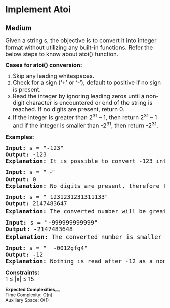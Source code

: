 # Implement Atoi
## Medium
<div class="problems_problem_content__Xm_eO"><p><span style="font-size: 18px;">Given a string s, the objective is to convert it into integer format without utilizing any built-in functions. Refer the below steps to know about atoi() function.</span></p>
<p><strong><span style="font-size: 18px;">Cases for atoi() conversion:</span></strong></p>
<ol>
<li><span style="font-size: 18px;">Skip any leading whitespaces.</span></li>
<li><span style="font-size: 18px;">Check for a sign (‘+’ or ‘-‘), default to positive if no sign is present.</span></li>
<li><span style="font-size: 18px;">Read the integer by ignoring leading zeros until a non-digit character is encountered or end of the string is reached. If no digits are present, return 0.</span></li>
<li><span style="font-size: 18px;">If the integer is greater than 2<sup>31</sup> – 1, then return 2<sup>31</sup> – 1 and if the integer is smaller than -2<sup>31</sup>, then return -2<sup>31</sup>.</span></li>
</ol>
<p><span style="font-size: 18px;"><strong>Examples:</strong></span></p>
<pre><span style="font-size: 18px;"><strong style="font-size: 18px;">Input: </strong><span style="font-size: 18px;">s = "-123"
</span><strong style="font-size: 18px;">Output: -</strong><span style="font-size: 18px;">123<br></span><strong style="font-size: 18px;">Explanation: </strong><span style="font-size: 18px;">It is possible to convert -123 into an integer so we returned in the form of an integer<br></span></span></pre>
<pre><span style="font-size: 18px;"><span style="font-size: 18px;"><strong style="font-size: 18px;">Input: </strong><span style="font-size: 18px;">s = "<span style="color: #273239; font-family: Nunito, sans-serif; font-style: italic; letter-spacing: 0.162px; text-wrap-mode: wrap; background-color: #f9f9f9;">  -</span>"
</span><strong style="font-size: 18px;">Output: </strong><span style="font-size: 18px;">0<br></span><strong style="font-size: 18px;">Explanation: </strong><span style="font-size: 18px;"><span style="font-size: 18px;">No digits are present, therefore the returned answer is 0.<br></span></span></span></span></pre>
<pre><span style="font-size: 18px;"><strong>Input: </strong>s = " 1231231231311133"
<strong>Output: </strong>2147483647<br><strong>Explanation: </strong>T</span><span style="font-size: 18px;">he converted number will be greater than 2<sup>31</sup> – 1, therefore print 2<sup>31</sup> – 1 = 2147483647.
</span></pre>
<pre><span style="font-size: 14pt;"><strong>Input: </strong>s = "-999999999999"
<strong>Output: -</strong>2147483648<br><strong>Explanation: </strong></span><span style="font-size: 14pt;">The converted number is smaller than -2<sup>31</sup>, therefore print -2<sup>31</sup> = -2147483648.</span></pre>
<pre><span style="font-size: 18px;"><strong style="font-size: 18px;">Input: </strong><span style="font-size: 18px;">s = "  -0012gfg4"
</span><strong style="font-size: 18px;">Output: </strong><span style="font-size: 18px;">-12</span><strong style="font-size: 18px;">
Explanation: </strong></span><span style="font-size: 18px;">Nothing is read after -12 as a non-digit character ‘g’ was encountered.</span></pre>
<p><span style="font-size: 18px;"><strong>Constraints:</strong><br>1 ≤ |s| ≤ 15</span></p></div>

<div class="problems_accordion_tags__JJ2DX problems_active_tags__3RExF "><div class="active title problems_active_tag_title__cgl9e"><div class="problems_tag_container__kWANg"><strong>Expected Complexities</strong><button class="ui mini circular icon button problems_tag_dropdown__x6C2I"><i aria-hidden="true" class="dropdown icon"></i></button></div></div><div class="ui divider g-m-0"></div><div class="content active"><div class="ui labels"><div target="_blank" class="ui label">Time Complexity: O(n)</div><div target="_blank" class="ui label">Auxiliary Space: O(1)</div></div></div></div>